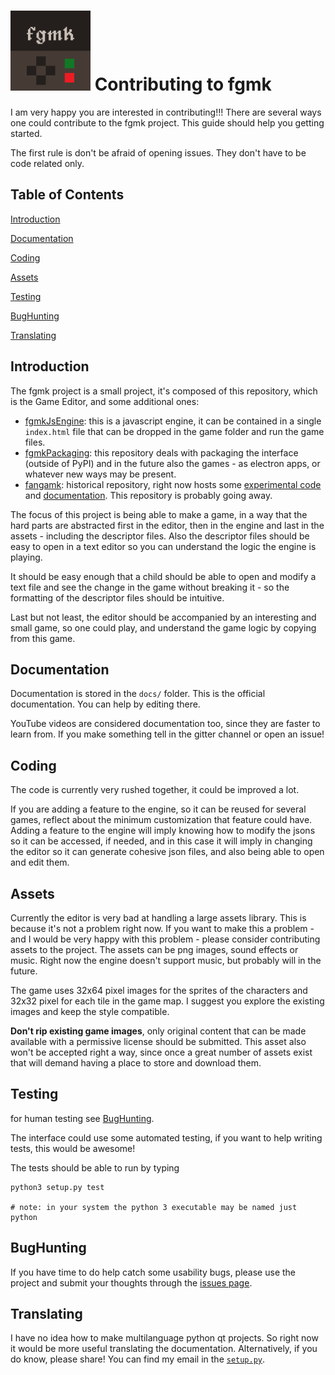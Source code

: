 ![Icon](iconTiny.png) Contributing to fgmk
==========================================

I am very happy you are interested in contributing!!!
There are several ways one could contribute to the fgmk project. This guide
should help you getting started.

The first rule is don't be afraid of opening issues. They don't have to be code
related only.

## Table of Contents

[Introduction](#introduction)

[Documentation](#documentation)

[Coding](#coding)

[Assets](#assets)

[Testing](#testing)

[BugHunting](#bughunting)

[Translating](#translating)


## Introduction

The fgmk project is a small project, it's composed of this repository, which
is the Game Editor, and some additional ones:

- [fgmkJsEngine](https://github.com/ericoporto/fgmkJsEngine): this is a
javascript engine, it can be contained in a single `index.html` file that can
be dropped in the game folder and run the game files.
- [fgmkPackaging](https://github.com/ericoporto/fgmkPackaging): this repository
deals with packaging the interface (outside of PyPI) and in the future also the
games - as electron apps, or whatever new ways may be present.
- [fangamk](https://github.com/ericoporto/fangamk): historical repository, right
now hosts some [experimental code](https://github.com/ericoporto/fangamk/tree/master/GameMusic)
and [documentation](https://github.com/ericoporto/fangamk/tree/master/Descriptor).
This repository is probably going away.

The focus of this project is being able to make a game, in a way that the hard
parts are abstracted first in the editor, then in the engine and last in the
assets - including the descriptor files. Also the descriptor files should be
easy to open in a text editor so you can understand the logic the engine is
playing.

It should be easy enough that a child should be able to open and modify a text
file and see the change in the game without breaking it - so the formatting
of the descriptor files should be intuitive.

Last but not least, the editor should be accompanied by an interesting and small
game, so one could play, and understand the game logic by copying from this
game.

## Documentation

Documentation is stored in the `docs/` folder. This is the official documentation.
You can help by editing there.

YouTube videos are considered documentation too, since they are faster to learn
from. If you make something tell in the gitter channel or open an issue!


## Coding

The code is currently very rushed together, it could be improved a lot.

If you are adding a feature to the engine, so it can be reused for several
games, reflect about the minimum customization that feature could have. Adding
a feature to the engine will imply knowing how to modify the jsons so it can
be accessed, if needed, and in this case it will imply in changing the editor so
it can generate cohesive json files, and also being able to open and edit them.


## Assets

Currently the editor is very bad at handling a large assets library. This is
because it's not a problem right now. If you want to make this a problem - and
I would be very happy with this problem - please consider contributing assets to
the project. The assets can be png images, sound effects or music. Right now the
engine doesn't support music, but probably will in the future.

The game uses 32x64 pixel images for the sprites of the characters and 32x32
pixel for each tile in the game map. I suggest you explore the existing images
and keep the style compatible.

**Don't rip existing game images**, only original content that can be made
available with a permissive license should be submitted. This asset also won't
be accepted right a way, since once a great number of assets exist that will
demand having a place to store and download them.


## Testing

for human testing see [BugHunting](#bughunting).

The interface could use some automated testing, if you want to help writing
tests, this would be awesome!

The tests should be able to run by typing

    python3 setup.py test

    # note: in your system the python 3 executable may be named just python


## BugHunting

If you have time to do help catch some usability bugs, please use the project
and submit your thoughts through the [issues page](https://github.com/ericoporto/fgmk/issues).

## Translating

I have no idea how to make multilanguage python qt projects.
So right now it would be more useful translating the documentation.
Alternatively, if you do know, please share!
You can find my email in the [`setup.py`](setup.py).
